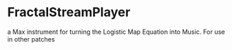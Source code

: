 # FractalStreamPlayer
a Max instrument for turning the Logistic Map Equation into Music. For use in other patches
